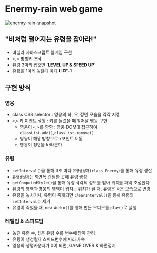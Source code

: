 # Enermy-rain web game

![enermy-rain-snapshot](https://i.ibb.co/jy0vYmS/enermy-rain.png)

## "비처럼 떨어지는 유령을 잡아라!"

- 바닐라 자바스크립트 웹게임 구현
- `<`, `>` 방향키 조작
- 유령 3마리 잡으면 '**LEVEL UP & SPEED UP**'
- 유령을 1마리 놓칠때 마다 **LIFE-1**

## 구현 방식

### 영웅
- class CSS selector : 영웅의 좌, 우, 정면 모습을 각각 지정
- `<`,`>` 키 이벤트 실행 : 키를 눌렀을 때 일어날 행동 구현
  - 영웅이 `<`,`>` 를 향함 : 영웅 DOM에 접근하여 `classList.add()`,`classList.remove()`
  - 영웅이 해당 방향으로 x포인트 이동
  - 영웅이 정면을 바라본다
  
### 유령
- `setInterval()`을 통해 3초 마다 `유령생성자(class Enermy)`를 통해 유령 생산
- `유령생성자`는 화면폭 랜덤한 곳에 유령 생성
- `getComputedStyle()`을 통해 유령 각각의 정보를 받아 위치를 파악 조정한다
- 유령의 영역과 영웅의 영역이 겹치는 위치가 될 때, 유령은 죽은 모습으로 변경
- 유령을 놓치거나, 유령이 죽게되면 `clearInterval()`을 통해 유령의 `setInterval()` 제거
- 유령이 죽었을 때, `new Audio()`를 통해 만든 오디오를 `play()`로 실행

### 레벨업 & 스피드업
- 놓친 유령 수, 잡은 유령 수를 변수에 담아 관리
- 유령이 생성될때 스피드변수에 따라 가속
- 영웅의 생명카운터가 0이 되면, GAME OVER & 화면정지

